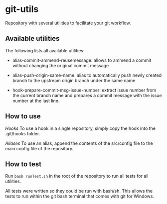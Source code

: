 # git-utils

Repository with several utilities to facilitate your git workflow.

## Available utilities

The following lists all available utilities:

- alias-commit-ammend-reusemessage: allows to ammend a commit without changing the original commit message

- alias-push-origin-same-name: alias to automatically push newly created branch to the upstream origin branch under the same name

- hook-prepare-commit-msg-issue-number: extract issue number from the current branch name and prepares a commit message with the issue number at the last line.

## How to use

*Hooks* To use a hook in a single repository, simply copy the hook into the .git/hooks folder. 

*Aliases* To use an alias, append the contents of the src/config file to the main config file of the repository.

## How to test

Run `bash runTest.sh` in the root of the repository to run all tests for all utilities.

All tests were written so they could be run with bash/sh. This allows the tests to run within the git bash terminal that comes with git for Windows.